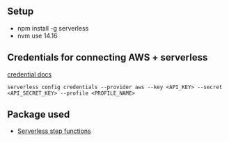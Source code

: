 ## Setup
- npm install -g serverless
- nvm use 14.16

## Credentials for connecting AWS + serverless
[credential docs](https://www.serverless.com/framework/docs/providers/aws/cli-reference/config-credentials)

```serverless config credentials --provider aws --key <API_KEY> --secret <API_SECRET_KEY> --profile <PROFILE_NAME>```

## Package used
- [Serverless step functions](https://www.serverless.com/plugins/serverless-step-functions)
